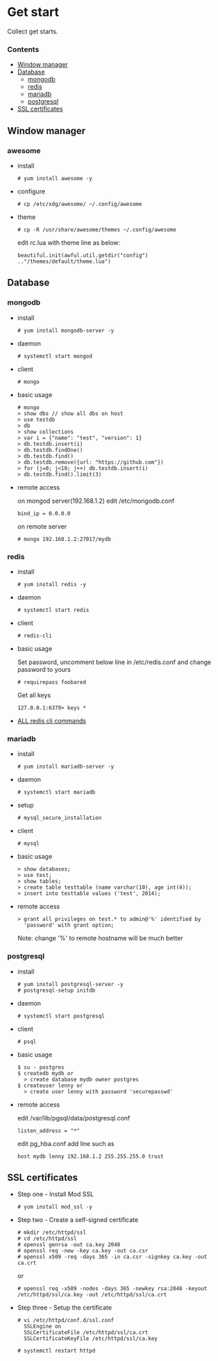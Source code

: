 # Get start

Collect get starts.

### Contents

- [Window manager](#window-manager)
- [Database](#database)
    - [mongodb](#mongodb)
    - [redis](#redis)
    - [mariadb](#mariadb)
    - [postgresql](#postgresql)
- [SSL certificates](#ssl-certificates)

## Window manager

### awesome

- install
      
    ```
    # yum install awesome -y
    ```

- configure

    ```
    # cp /etc/xdg/awesome/ ~/.config/awesome
    ```

- theme

    ```
    # cp -R /usr/share/awesome/themes ~/.config/awesome
    ```

    edit rc.lua with theme line as below:

    ```
    beautiful.init(awful.util.getdir("config") .."/themes/default/theme.lua")
    ```

## Database

### mongodb

- install

    ```
    # yum install mongodb-server -y
    ```

- daemon

    ```
    # systemctl start mongod
    ```

- client

    ```
    # mongo
    ```

- basic usage

    ```
    # mongo
    > show dbs // show all dbs on host
    > use testdb
    > db
    > show collections
    > var i = {"name": "test", "version": 1}
    > db.testdb.insert(i)
    > db.testdb.findOne()
    > db.testdb.find()
    > db.testdb.remove({url: "https://github.com"})
    > for (j=0; j<10; j++) db.testdb.insert(i)
    > db.testdb.find().limit(3)
    ```

- remote access
      
    on mongod server(192.168.1.2)
    edit /etc/mongodb.conf

    ```
    bind_ip = 0.0.0.0
    ```

    on remote server

    ```
    # mongo 192.168.1.2:27017/mydb
    ```

### redis

- install

    ```
    # yum install redis -y
    ```

- daemon

    ```
    # systemctl start redis
    ```

- client
     
    ```
    # redis-cli
    ```

- basic usage

    Set password, uncomment below line in /etc/redis.conf and change password to yours

    ```
    # requirepass foobared
    ```

    Get all keys

    ```
    127.0.0.1:6379> keys *
    ```

- [ALL redis cli commands](http://redis.io/commands)

### mariadb

- install

    ```
    # yum install mariadb-server -y
    ```

- daemon

    ```
    # systemctl start mariadb
    ```

- setup

    ```
    # mysql_secure_installation
    ```

- client

    ```
    # mysql
    ```

- basic usage

    ```
    > show databases;
    > use test;
    > show tables;
    > create table testtable (name varchar(10), age int(4));
    > insert into testtable values ('test', 2014);
    ```

- remote access

    ```
    > grant all privileges on test.* to admin@'%' identified by
      'password' with grant option;
    ```

    Note: change '%' to remote hostname will be much better

### postgresql

- install

    ```
    # yum install postgresql-server -y
    # postgresql-setup initdb
    ```

- daemon

    ```
    # systemctl start postgresql
    ```

- client

    ```
    # psql
    ```

- basic usage

    ```
    $ su - postgres
    $ createdb mydb or
      > create database mydb owner postgres
    $ createuser lenny or 
      > create user lenny with password 'securepasswd'
    ```

- remote access

    
    edit /var/lib/pgsql/data/postgresql.conf
    ```
    listen_address = "*"
    ```

    edit pg_hba.conf add line such as

    ```
    host mydb lenny 192.168.1.2 255.255.255.0 trust
    ```

## SSL certificates

- Step one - Install Mod SSL

    ```
    # yum install mod_ssl -y
    ```

- Step two - Create a self-signed certificate

    ```
    # mkdir /etc/httpd/ssl
    # cd /etc/httpd/ssl
    # openssl genrsa -out ca.key 2048
    # openssl req -new -key ca.key -out ca.csr
    # openssl x509 -req -days 365 -in ca.csr -signkey ca.key -out ca.crt
    ```

    or

    ```
    # openssl req -x509 -nodes -days 365 -newkey rsa:2048 -keyout /etc/httpd/ssl/ca.key -out /etc/httpd/ssl/ca.crt
    ```

- Step three - Setup the certificate

    ```
    # vi /etc/httpd/conf.d/ssl.conf
      SSLEngine on
      SSLCertificateFile /etc/httpd/ssl/ca.crt
      SSLCertificateKeyFile /etc/httpd/ssl/ca.key 
    ```

    ```
    # systemctl restart httpd
    ```

